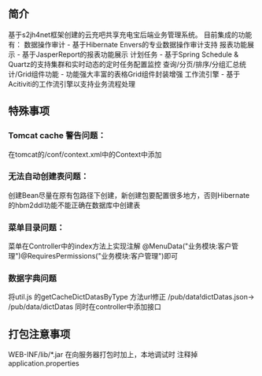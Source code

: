 ## 简介
基于s2jh4net框架创建的云充吧共享充电宝后端业务管理系统。
目前集成的功能有：
    数据操作审计 - 基于Hibernate Envers的专业数据操作审计支持
    报表功能展示 - 基于JasperReport的报表功能展示
    计划任务 - 基于Spring Schedule & Quartz的支持集群和实时动态的定时任务配置监控
    查询/分页/排序/分组汇总统计/Grid组件功能 - 功能强大丰富的表格Grid组件封装增强
    工作流引擎 - 基于Acitiviti的工作流引擎以支持业务流程处理
    
## 特殊事项
### Tomcat cache 警告问题：
在tomcat的/conf/context.xml中的Context中添加<Resources cachingAllowed="true" cacheMaxSize="102400"/>
### 无法自动创建表问题：
创建Bean尽量在原有包路径下创建，新创建包要配置很多地方，否则Hibernate的hbm2ddl功能不能正确在数据库中创建表
### 菜单目录问题：
菜单在Controller中的index方法上实现注解 @MenuData("业务模块:客户管理")@RequiresPermissions("业务模块:客户管理")即可
### 数据字典问题
将util.js 的getCacheDictDatasByType 方法url修正 /pub/data!dictDatas.json-> /pub/data/dictDatas
同时在controller中添加接口
## 打包注意事项
<packagingExcludes>WEB-INF/lib/*.jar</packagingExcludes>
在向服务器打包时加上，本地调试时 注释掉
application.properties 